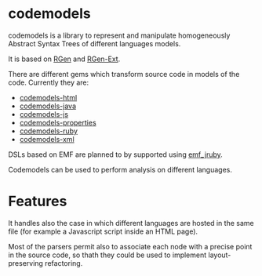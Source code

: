 codemodels
===========

codemodels is a library to represent and manipulate homogeneously Abstract Syntax Trees of different languages models.

It is based on [RGen](http://github.com/mthiede/rgen) and [RGen-Ext](https://github.com/ftomassetti/rgen_ext). 

There are different gems which transform source code in models of the code. Currently they are:
* [codemodels-html](http://github.com/ftomassetti/codemodels-html)
* [codemodels-java](http://github.com/ftomassetti/codemodels-java)
* [codemodels-js](http://github.com/ftomassetti/codemodels-js)
* [codemodels-properties](http://github.com/ftomassetti/codemodels-properties)
* [codemodels-ruby](http://github.com/ftomassetti/codemodels-ruby)
* [codemodels-xml](http://github.com/ftomassetti/codemodels-xml)

DSLs based on EMF are planned to by supported using [emf_jruby](http://github.com/ftomassetti/emf_jruby).

Codemodels can be used to perform analysis on different languages.

Features
========

It handles also the case in which different languages are hosted in the same file (for example a Javascript script inside an HTML page).

Most of the parsers permit also to associate each node with a precise point in the source code, so thath they could be used to implement layout-preserving refactoring.
